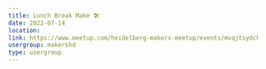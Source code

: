 ```yaml
---
title: Lunch Break Make 🛠️
date: 2022-07-14
location: 
link: https://www.meetup.com/heidelberg-makers-meetup/events/mvqjtsydckbsb/
usergroup: makershd
type: usergroup
---
```


